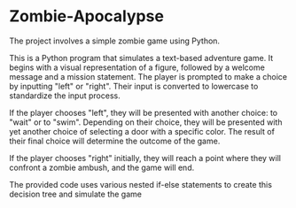 # Zombie-Apocalypse
The project involves a simple zombie game using Python. 

This is a Python program that simulates a text-based adventure game. It begins with a visual representation of a figure, followed by a welcome message and a mission statement. The player is prompted to make a choice by inputting "left" or "right". Their input is converted to lowercase to standardize the input process.

If the player chooses "left", they will be presented with another choice: to "wait" or to "swim". Depending on their choice, they will be presented with yet another choice of selecting a door with a specific color. The result of their final choice will determine the outcome of the game.

If the player chooses "right" initially, they will reach a point where they will confront a zombie ambush, and the game will end.

The provided code uses various nested if-else statements to create this decision tree and simulate the game
